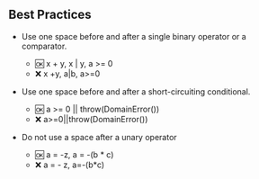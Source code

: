 ## Best Practices

- Use one space before and after a single binary operator or a comparator.
  - :ok: x + y, x | y, a >= 0
  - :x:  x +y, a|b, a>=0

- Use one space before and after a short-circuiting conditional.
  - :ok: a >= 0 || throw(DomainError())
  - :x:  a>=0||throw(DomainError())
  
- Do not use a space after a unary operator
  - :ok: a = -z, a = -(b * c)
  - :x:  a = - z, a=-(b*c)
  
 
